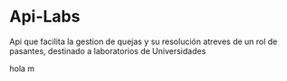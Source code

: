 # Api-Labs

Api que facilita la gestion de quejas y su resolución atreves de un rol de pasantes, destinado a laboratorios de Universidades

hola m
